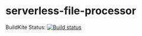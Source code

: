 # serverless-file-processor

BuildKite Status: [![Build status](https://badge.buildkite.com/af8a32082883b20dea83c50df13cf079f47ad39cb13a0fa045.svg?branch=master)](https://buildkite.com/drewtech/serverless-file-processor)
